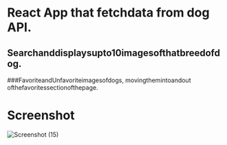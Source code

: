 # React App that fetch data from dog API.

## Search and displays upto 10 images of that breed of dog.

### Favorite and Unfavorite images of dogs, moving them into and out of the favorites section of the page.

# Screenshot
![Screenshot (15)](https://github.com/AvirajSingh4/dog_api/assets/98977294/b0287ad3-e8e9-4172-a92c-204cd2815b17)
